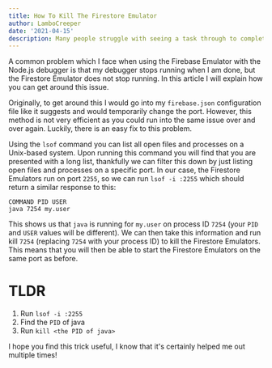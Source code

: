```yaml
---
title: How To Kill The Firestore Emulator
author: LamboCreeper
date: '2021-04-15'
description: Many people struggle with seeing a task through to completion. It can be really tough to find productivity methods that work for you, so the key takeaway is to try a few different ones out.
---
```


A common problem which I face when using the Firebase Emulator with the Node.js debugger is that my debugger stops running when I am done, but the Firestore Emulator does not stop running. In this article I will explain how you can get around this issue.

Originally, to get around this I would go into my `firebase.json` configuration file like it suggests and would temporarily change the port. However, this method is not very efficient as you could run into the same issue over and over again. Luckily, there is an easy fix to this problem.

Using the `lsof` command you can list all open files and processes on a Unix-based system. Upon running this command you will find that you are presented with a long list, thankfully we can filter this down by just listing open files and processes on a specific port. In our case, the Firestore Emulators run on port `2255`, so we can run `lsof -i :2255` which should return a similar response to this:

```
COMMAND PID USER 
java 7254 my.user 
```

This shows us that `java` is running for `my.user` on process ID `7254` (your `PID` and `USER` values will be different). We can then take this information and run kill `7254` (replacing `7254` with your process ID) to kill the Firestore Emulators. This means that you will then be able to start the Firestore Emulators on the same port as before.

# TLDR
1. Run `lsof -i :2255`
2. Find the `PID` of java
3. Run `kill <the PID of java>`

I hope you find this trick useful, I know that it's certainly helped me out multiple times!
